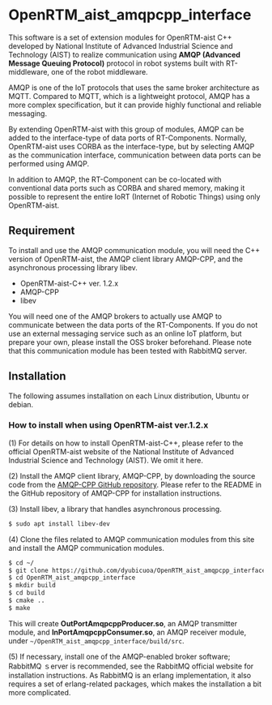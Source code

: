 # OpenRTM_aist_amqpcpp_interface

This software is a set of extension modules for OpenRTM-aist C++ developed by National Institute of Advanced Industrial Science and Technology (AIST) to realize communication using **AMQP (Advanced Message Queuing Protocol)** protocol in robot systems built with RT-middleware, one of the robot middleware. 

AMQP is one of the IoT protocols that uses the same broker architecture as MQTT. Compared to MQTT, which is a lightweight protocol, AMQP has a more complex specification, but it can provide highly functional and reliable messaging.

By extending OpenRTM-aist with this group of modules, AMQP can be added to the interface-type of data ports of RT-Components. Normally, OpenRTM-aist uses CORBA as the interface-type, but by selecting AMQP as the communication interface, communication between data ports can be performed using AMQP.

In addition to AMQP, the RT-Component can be co-located with conventional data ports such as CORBA and shared memory, making it possible to represent the entire IoRT (Internet of Robotic Things) using only OpenRTM-aist.

## Requirement
 
To install and use the AMQP communication module, you will need the C++ version of OpenRTM-aist, the AMQP client library AMQP-CPP, and the asynchronous processing library libev.
 
* OpenRTM-aist-C++ ver. 1.2.x
* AMQP-CPP
* libev

You will need one of the AMQP brokers to actually use AMQP to communicate between the data ports of the RT-Components. If you do not use an external messaging service such as an online IoT platform, but prepare your own, please install the OSS broker beforehand. Please note that this communication module has been tested with RabbitMQ server.
 
## Installation

The following assumes installation on each Linux distribution, Ubuntu or debian.

### How to install when using OpenRTM-aist ver.1.2.x

(1) For details on how to install OpenRTM-aist-C++, please refer to the official OpenRTM-aist website of the National Institute of Advanced Industrial Science and Technology (AIST). We omit it here.

(2) Install the AMQP client library, AMQP-CPP, by downloading the source code from the [AMQP-CPP GitHub repository](https://github.com/CopernicaMarketingSoftware/AMQP-CPP "AMQP-CPP official web site"). Please refer to the README in the GitHub repository of AMQP-CPP for installation instructions.

(3) Install libev, a library that handles asynchronous processing.
```bash
$ sudo apt install libev-dev
```

(4) Clone the files related to AMQP communication modules from this site and install the AMQP communication modules.
```bash
$ cd ~/
$ git clone https://github.com/dyubicuoa/OpenRTM_aist_amqpcpp_interface
$ cd OpenRTM_aist_amqpcpp_interface
$ mkdir build
$ cd build
$ cmake ..
$ make
```

This will create **OutPortAmqpcppProducer.so**, an AMQP transmitter module, and **InPortAmqpcppConsumer.so**, an AMQP receiver module, under `~/OpenRTM_aist_amqpcpp_interface/build/src`.

(5) If necessary, install one of the AMQP-enabled broker software; RabbitMQ ｓerver is recommended, see the RabbitMQ official website for installation instructions. As RabbitMQ is an erlang implementation, it also requires a set of erlang-related packages, which makes the installation a bit more complicated.
